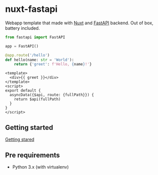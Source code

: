 # nuxt-fastapi

Webapp template that made with [Nuxt](https://nuxtjs.org/) and [FastAPI](https://fastapi.tiangolo.com/) backend. Out of box, battery included.

```python
from fastapi import FastAPI

app = FastAPI()

@app.route('/hello')
def hello(name: str = 'World'):
    return {'greet': f'Hello, {name}!'}
```

```vue
<template>
  <div>{{ greet }}</div>
</template>
<script>
export default {
  asyncData({$api, route: {fullPath}}) {
    return $api(fullPath)
  }
}
</script>
```

## Getting started

[Getting stared](https://github.com/comfuture/nuxt-fastapi/blob/main/content/getting-started.md)

## Pre requirements

- Python 3.x (with virtualenv)
